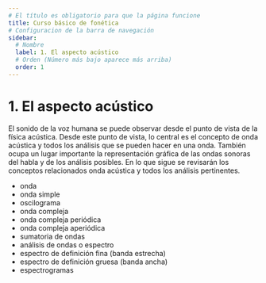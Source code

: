 ```yaml
---
# El título es obligatorio para que la página funcione
title: Curso básico de fonética
# Configuracion de la barra de navegación
sidebar:
  # Nombre
  label: 1. El aspecto acústico
  # Orden (Número más bajo aparece más arriba)
  order: 1
---
```

# 1. El aspecto acústico

El sonido de la voz humana se puede observar desde el punto de vista de la física acústica. Desde este punto de vista, lo central es el concepto de onda acústica y todos los análisis que se pueden hacer en una onda.
También ocupa un lugar importante la representación gráfica de las ondas sonoras del habla y de los análisis posibles.
En lo que sigue se revisarán los conceptos relacionados onda acústica y todos los análisis pertinentes.
- onda
- onda simple
- oscilograma
- onda compleja
- onda compleja periódica
- onda compleja aperiódica
- sumatoria de ondas
- análisis de ondas o espectro
- espectro de definición fina (banda estrecha)
- espectro de definición gruesa (banda ancha)
- espectrogramas

